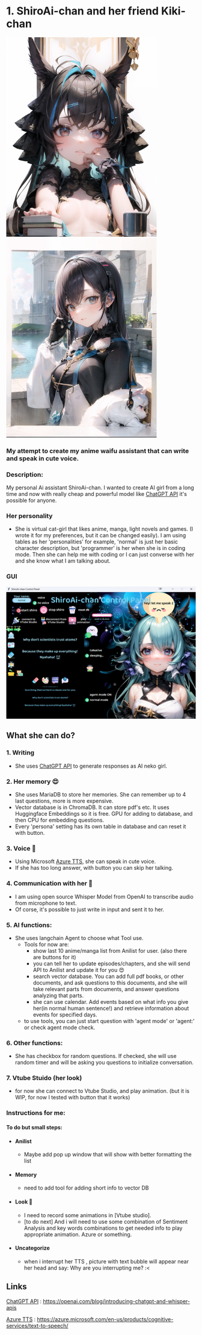 # 1. ShiroAi-chan and her friend Kiki-chan
![Screenshot](pictures/shiro_black_github.png)
![Screenshot](pictures/kiki_chan.png)


### My attempt to create my anime waifu assistant that can write and speak in cute voice.

### Description:
My personal Ai assistant ShiroAi-chan. I wanted to create AI girl from a long time and now with really cheap and powerful model like [ChatGPT API] it's possible for anyone.

### Her personality
* She is virtual cat-girl that likes anime, manga, light novels and games. (I wrote it for my preferences, but it can be changed easily). I am using tables as her 'personalities' for example, 'normal' is just her basic character description, but 'programmer' is her when she is in coding mode. Then she can help me with coding or I can just converse with her and she know what I am talking about.

### GUI
![Screenshot](pictures/gui.png)

## What she can do?
### 1. Writing
* She uses [ChatGPT API] to generate responses as AI neko girl.


### 2. Her memory :heart_eyes:
* She uses MariaDB to store her memories. She can remember up to 4 last questions, more is more expensive.
* Vector database is in ChromaDB. It can store pdf's etc. It uses Huggingface Embeddings so it is free. GPU for adding to database, and then CPU for embedding questions.
* Every 'persona' setting has its own table in database and can reset it with button.
  
### 3. Voice :microphone:
*  Using Microsoft [Azure TTS], she can speak in cute voice.
*  If she has too long answer, with button you can skip her talking.

### 4. Communication with her :speech_balloon:
* I am using open source Whisper Model from OpenAI to transcribe audio from microphone to text.
* Of corse, it's possible to just write in input and sent it to her.

### 5. AI functions:
* She uses langchain Agent to choose what Tool use.
  * Tools for now are: 
    * show last 10 anime/manga list from Anilist for user. (also there are buttons for it)
    * you can tell her to update episodes/chapters, and she will send API to Anilist and update it for you :heart_eyes:
    * search vector database. You can add full pdf books, or other documents, and ask questions to this documents, and she will take relevant parts from documents, and answer questions analyzing that parts.
    * she can use calendar. Add events based on what info you give her(in normal human sentence!) and retrieve information about events for specified days.
  * to use tools, you can just start question with 'agent mode' or 'agent:' or check agent mode check.

### 6. Other functions:
* She has checkbox for random questions. If checked, she will use random timer and will be asking you questions to initialize conversation.

### 7. Vtube Stuido (her look)
* for now she can connect to Vtube Studio, and play animation. (but it is WIP, for now I tested with button that it works)
### Instructions for me:



#### To do but small steps:
* #### Anilist
  * Maybe add pop up window that will show with better formatting the list

* #### Memory
  * need to add tool for adding short info to vector DB
* #### Look :star_struck:
  * I need to record some animations in [Vtube studio].
  * [to do next] And i will need to use some combination of Sentiment Analysis and key words combinations to get needed info to play appropriate animation. Azure or something.

* #### Uncategorize
  * when i interrupt her TTS , picture with text bubble will appear near her head and say: Why are you interrupting me? :< 
  
## Links 

[ChatGPT API] : https://openai.com/blog/introducing-chatgpt-and-whisper-apis



[Azure TTS] : https://azure.microsoft.com/en-us/products/cognitive-services/text-to-speech/



[ChatGPT API]: https://openai.com/blog/introducing-chatgpt-and-whisper-apis
[Azure TTS]: https://azure.microsoft.com/en-us/products/cognitive-services/text-to-speech/


